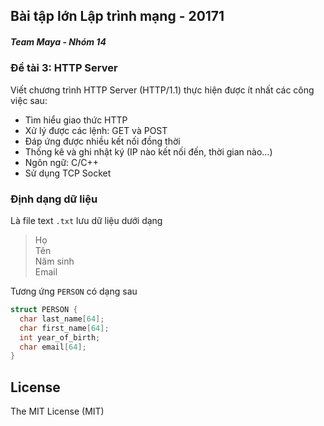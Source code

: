## Bài tập lớn Lập trình mạng - 20171

##### Team Maya - Nhóm 14

### Đề tài 3: HTTP Server

Viết chương trình HTTP Server (HTTP/1.1) thực hiện được ít nhất các công việc sau:

* Tìm hiểu giao thức HTTP
* Xử lý được các lệnh: GET và POST
* Đáp ứng được nhiều kết nối đồng thời
* Thống kê và ghi nhật ký (IP nào kết nối đến, thời gian nào…)
* Ngôn ngữ: C/C++
* Sử dụng TCP Socket


### Định dạng dữ liệu

Là file text `.txt` lưu dữ liệu dưới dạng

> Họ<br>
> Tên<br>
> Năm sinh<br>
> Email

Tương ứng `PERSON` có dạng sau

```c
struct PERSON {
  char last_name[64];
  char first_name[64];
  int year_of_birth;
  char email[64];
}
```

## License
 
The MIT License (MIT)